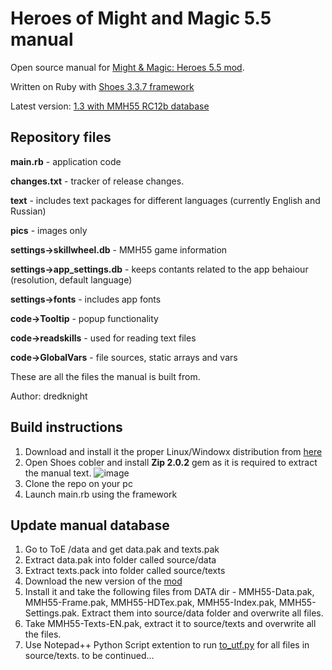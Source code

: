 # Heroes of Might and Magic 5.5 manual

Open source manual for [Might & Magic: Heroes 5.5 mod](http://www.moddb.com/mods/might-magic-heroes-55).

Written on Ruby with [Shoes 3.3.7 framework](http://walkabout.mvmanila.com)

Latest version: [1.3 with MMH55 RC12b database](https://www.moddb.com/mods/might-magic-heroes-55/downloads/mmh55-reference-manual-rc12b)
 
## Repository files

**main.rb** - application code

**changes.txt** - tracker of release changes.

**text** - includes text packages for different languages (currently English and Russian)

**pics** - images only

 **settings->skillwheel.db** - MMH55 game information
 
 **settings->app_settings.db** - keeps contants related to the app behaiour (resolution, default language)
 
 **settings->fonts** - includes app fonts
 
**code->Tooltip** - popup functionality

**code->readskills** - used for reading text files

**code->GlobalVars** - file sources, static arrays and vars

These are all the files the manual is built from.

Author: dredknight


## Build instructions

1. Download and install it the proper Linux/Windowx distribution from [here](https://walkabout.mvmanila.com/downloads/)
2. Open Shoes cobler and install **Zip 2.0.2** gem as it is required to extract the manual text.
![image](https://user-images.githubusercontent.com/12410314/70260905-f9680380-1799-11ea-8838-d578c3a00180.png)
3. Clone the repo on your pc
4. Launch main.rb using the framework

## Update manual database

1. Go to ToE <Game folder>/data and get data.pak and texts.pak
2. Extract data.pak into folder called source/data
3. Extract texts.pack into folder called source/texts
4. Download the new version of the [mod](https://www.moddb.com/mods/might-magic-heroes-55/downloads)
5. Install it and take the following files from DATA dir - MMH55-Data.pak, MMH55-Frame.pak, MMH55-HDTex.pak, MMH55-Index.pak, MMH55-Settings.pak. Extract them into  source/data folder and overwrite all files.
6. Take MMH55-Texts-EN.pak, extract it to source/texts and overwrite all the files.
7. Use Notepad++ Python Script extention to run [to_utf.py](https://github.com/Might-Magic-Heroes-5-5/HoMM55-manual/blob/master/code/to_utf.py) for all files in source/texts.
 to be continued...
